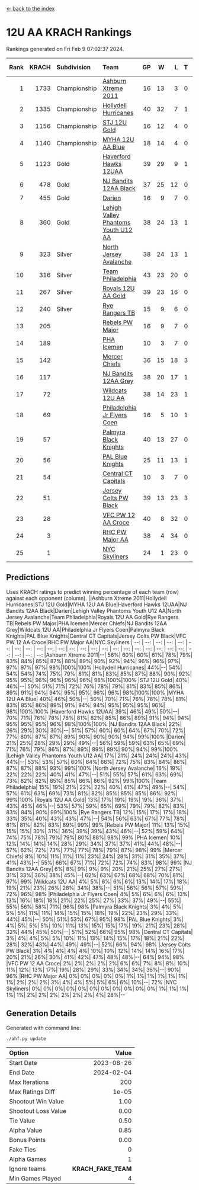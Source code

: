 [<- back to the index](readme.md)
# 12U AA KRACH Rankings
Rankings generated on Fri Feb  9 07:02:37 2024.

Rank|KRACH|Subdivision|Team|GP|W|L|T|OTW|OTL|SoS|Exp Wins|Win Diff
---:|---:|:---|:---|---:|---:|---:|---:|---:|---:|---:|---:|---:
1|1733|Championship|[Ashburn Xtreme 2011](https://gamesheetstats.com/seasons/3659/teams/141121/schedule)|16|13|3|0|1|0|474|13.8|-0.0
2|1335|Championship|[Hollydell Hurricanes](https://gamesheetstats.com/seasons/3659/teams/141133/schedule)|40|32|7|1|4|0|408|33.3|-0.0
3|1156|Championship|[STJ 12U Gold](https://gamesheetstats.com/seasons/3659/teams/141122/schedule)|16|12|4|0|1|0|486|12.8|-0.0
4|1140|Championship|[MYHA 12U AA Blue](https://gamesheetstats.com/seasons/3659/teams/141123/schedule)|18|14|4|0|1|1|399|14.8|-0.0
5|1123|Gold|[Haverford Hawks 12UAA](https://gamesheetstats.com/seasons/3659/teams/141127/schedule)|39|29|9|1|2|3|496|30.3|-0.0
6|478|Gold|[NJ Bandits 12AA Black](https://gamesheetstats.com/seasons/3659/teams/141126/schedule)|37|25|12|0|0|2|404|25.9|0.0
7|455|Gold|[Darien](https://gamesheetstats.com/seasons/3659/teams/141125/schedule)|16|9|7|0|1|1|494|9.9|0.0
8|360|Gold|[Lehigh Valley Phantoms Youth U12 AA](https://gamesheetstats.com/seasons/3659/teams/141129/schedule)|38|24|13|1|0|1|384|25.4|0.0
9|323|Silver|[North Jersey Avalanche](https://gamesheetstats.com/seasons/3659/teams/141137/schedule)|38|24|13|1|2|2|269|25.4|0.0
10|316|Silver|[Team Philadelphia](https://gamesheetstats.com/seasons/3659/teams/141128/schedule)|43|23|20|0|3|4|512|23.8|-0.0
11|267|Silver|[Royals 12U AA Gold](https://gamesheetstats.com/seasons/3659/teams/141142/schedule)|39|23|16|0|3|1|362|23.9|0.0
12|240|Silver|[Rye Rangers TB](https://gamesheetstats.com/seasons/3659/teams/141140/schedule)|15|9|6|0|1|1|232|9.9|0.0
13|205||[Rebels PW Major](https://gamesheetstats.com/seasons/3659/teams/141138/schedule)|16|9|7|0|1|0|207|9.9|0.0
14|189||[PHA Icemen](https://gamesheetstats.com/seasons/3659/teams/141145/schedule)|10|3|7|0|0|0|697|3.8|-0.0
15|142||[Mercer Chiefs](https://gamesheetstats.com/seasons/3659/teams/141135/schedule)|36|15|18|3|2|3|363|17.4|0.0
16|117||[NJ Bandits 12AA Grey](https://gamesheetstats.com/seasons/3659/teams/141134/schedule)|38|20|17|1|2|2|222|21.4|0.0
17|72||[Wildcats 12U AA](https://gamesheetstats.com/seasons/3659/teams/141136/schedule)|38|14|23|1|0|0|319|15.4|0.0
18|69||[Philadelphia Jr Flyers Coen](https://gamesheetstats.com/seasons/3659/teams/141143/schedule)|16|5|10|1|0|0|386|6.4|0.0
19|57||[Palmyra Black Knights](https://gamesheetstats.com/seasons/3659/teams/141130/schedule)|40|13|27|0|2|1|446|13.9|0.0
20|56||[PAL Blue Knights](https://gamesheetstats.com/seasons/3659/teams/141139/schedule)|25|11|13|1|0|1|140|12.4|0.0
21|54||[Central CT Capitals](https://gamesheetstats.com/seasons/3659/teams/141124/schedule)|10|3|7|0|0|2|327|3.9|0.0
22|51||[Jersey Colts PW Black](https://gamesheetstats.com/seasons/3659/teams/141141/schedule)|39|13|23|3|1|1|201|15.4|0.0
23|28||[VFC PW 12 AA Croce](https://gamesheetstats.com/seasons/3659/teams/141131/schedule)|40|8|32|0|1|2|510|8.9|0.0
24|3||[RHC PW Major AA](https://gamesheetstats.com/seasons/3659/teams/141132/schedule)|38|4|34|0|0|0|227|4.9|0.0
25|1||[NYC Skyliners](https://gamesheetstats.com/seasons/3659/teams/141144/schedule)|24|1|23|0|0|0|114|1.9|0.0

## Predictions
Uses KRACH ratings to predict winning percentage of each team (row) against each opponent (column).
||Ashburn Xtreme 2011|Hollydell Hurricanes|STJ 12U Gold|MYHA 12U AA Blue|Haverford Hawks 12UAA|NJ Bandits 12AA Black|Darien|Lehigh Valley Phantoms Youth U12 AA|North Jersey Avalanche|Team Philadelphia|Royals 12U AA Gold|Rye Rangers TB|Rebels PW Major|PHA Icemen|Mercer Chiefs|NJ Bandits 12AA Grey|Wildcats 12U AA|Philadelphia Jr Flyers Coen|Palmyra Black Knights|PAL Blue Knights|Central CT Capitals|Jersey Colts PW Black|VFC PW 12 AA Croce|RHC PW Major AA|NYC Skyliners
| --: | --: | --: | --: | --: | --: | --: | --: | --: | --: | --: | --: | --: | --: | --: | --: | --: | --: | --: | --: | --: | --: | --: | --: | --: | --: 
|Ashburn Xtreme 2011|--| 56%| 60%| 60%| 61%| 78%| 79%| 83%| 84%| 85%| 87%| 88%| 89%| 90%| 92%| 94%| 96%| 96%| 97%| 97%| 97%| 97%| 98%|100%|100%
|Hollydell Hurricanes| 44%|--| 54%| 54%| 54%| 74%| 75%| 79%| 81%| 81%| 83%| 85%| 87%| 88%| 90%| 92%| 95%| 95%| 96%| 96%| 96%| 96%| 98%|100%|100%
|STJ 12U Gold| 40%| 46%|--| 50%| 51%| 71%| 72%| 76%| 78%| 79%| 81%| 83%| 85%| 86%| 89%| 91%| 94%| 94%| 95%| 95%| 96%| 96%| 98%|100%|100%
|MYHA 12U AA Blue| 40%| 46%| 50%|--| 50%| 70%| 71%| 76%| 78%| 78%| 81%| 83%| 85%| 86%| 89%| 91%| 94%| 94%| 95%| 95%| 95%| 96%| 98%|100%|100%
|Haverford Hawks 12UAA| 39%| 46%| 49%| 50%|--| 70%| 71%| 76%| 78%| 78%| 81%| 82%| 85%| 86%| 89%| 91%| 94%| 94%| 95%| 95%| 95%| 96%| 98%|100%|100%
|NJ Bandits 12AA Black| 22%| 26%| 29%| 30%| 30%|--| 51%| 57%| 60%| 60%| 64%| 67%| 70%| 72%| 77%| 80%| 87%| 87%| 89%| 90%| 90%| 90%| 94%| 99%|100%
|Darien| 21%| 25%| 28%| 29%| 29%| 49%|--| 56%| 59%| 59%| 63%| 65%| 69%| 71%| 76%| 79%| 86%| 87%| 89%| 89%| 89%| 90%| 94%| 99%|100%
|Lehigh Valley Phantoms Youth U12 AA| 17%| 21%| 24%| 24%| 24%| 43%| 44%|--| 53%| 53%| 57%| 60%| 64%| 66%| 72%| 75%| 83%| 84%| 86%| 87%| 87%| 88%| 93%| 99%|100%
|North Jersey Avalanche| 16%| 19%| 22%| 22%| 22%| 40%| 41%| 47%|--| 51%| 55%| 57%| 61%| 63%| 69%| 73%| 82%| 82%| 85%| 85%| 86%| 86%| 92%| 99%|100%
|Team Philadelphia| 15%| 19%| 21%| 22%| 22%| 40%| 41%| 47%| 49%|--| 54%| 57%| 61%| 63%| 69%| 73%| 81%| 82%| 85%| 85%| 85%| 86%| 92%| 99%|100%
|Royals 12U AA Gold| 13%| 17%| 19%| 19%| 19%| 36%| 37%| 43%| 45%| 46%|--| 53%| 57%| 59%| 65%| 69%| 79%| 79%| 82%| 83%| 83%| 84%| 90%| 99%|100%
|Rye Rangers TB| 12%| 15%| 17%| 17%| 18%| 33%| 35%| 40%| 43%| 43%| 47%|--| 54%| 56%| 63%| 67%| 77%| 78%| 81%| 81%| 82%| 83%| 89%| 99%| 99%
|Rebels PW Major| 11%| 13%| 15%| 15%| 15%| 30%| 31%| 36%| 39%| 39%| 43%| 46%|--| 52%| 59%| 64%| 74%| 75%| 78%| 79%| 79%| 80%| 88%| 98%| 99%
|PHA Icemen| 10%| 12%| 14%| 14%| 14%| 28%| 29%| 34%| 37%| 37%| 41%| 44%| 48%|--| 57%| 62%| 72%| 73%| 77%| 77%| 78%| 79%| 87%| 98%| 99%
|Mercer Chiefs|  8%| 10%| 11%| 11%| 11%| 23%| 24%| 28%| 31%| 31%| 35%| 37%| 41%| 43%|--| 55%| 66%| 67%| 71%| 72%| 72%| 74%| 83%| 98%| 99%
|NJ Bandits 12AA Grey|  6%|  8%|  9%|  9%|  9%| 20%| 21%| 25%| 27%| 27%| 31%| 33%| 36%| 38%| 45%|--| 62%| 63%| 67%| 68%| 68%| 70%| 81%| 97%| 99%
|Wildcats 12U AA|  4%|  5%|  6%|  6%|  6%| 13%| 14%| 17%| 18%| 19%| 21%| 23%| 26%| 28%| 34%| 38%|--| 51%| 56%| 56%| 57%| 59%| 72%| 96%| 98%
|Philadelphia Jr Flyers Coen|  4%|  5%|  6%|  6%|  6%| 13%| 13%| 16%| 18%| 18%| 21%| 22%| 25%| 27%| 33%| 37%| 49%|--| 55%| 55%| 56%| 58%| 71%| 96%| 98%
|Palmyra Black Knights|  3%|  4%|  5%|  5%|  5%| 11%| 11%| 14%| 15%| 15%| 18%| 19%| 22%| 23%| 29%| 33%| 44%| 45%|--| 50%| 51%| 53%| 67%| 95%| 98%
|PAL Blue Knights|  3%|  4%|  5%|  5%|  5%| 10%| 11%| 13%| 15%| 15%| 17%| 19%| 21%| 23%| 28%| 32%| 44%| 45%| 50%|--| 51%| 52%| 66%| 95%| 98%
|Central CT Capitals|  3%|  4%|  4%|  5%|  5%| 10%| 11%| 13%| 14%| 15%| 17%| 18%| 21%| 22%| 28%| 32%| 43%| 44%| 49%| 49%|--| 52%| 66%| 94%| 98%
|Jersey Colts PW Black|  3%|  4%|  4%|  4%|  4%| 10%| 10%| 12%| 14%| 14%| 16%| 17%| 20%| 21%| 26%| 30%| 41%| 42%| 47%| 48%| 48%|--| 64%| 94%| 98%
|VFC PW 12 AA Croce|  2%|  2%|  2%|  2%|  2%|  6%|  6%|  7%|  8%|  8%| 10%| 11%| 12%| 13%| 17%| 19%| 28%| 29%| 33%| 34%| 34%| 36%|--| 90%| 96%
|RHC PW Major AA|  0%|  0%|  0%|  0%|  0%|  1%|  1%|  1%|  1%|  1%|  1%|  1%|  2%|  2%|  2%|  3%|  4%|  4%|  5%|  5%|  6%|  6%| 10%|--| 72%
|NYC Skyliners|  0%|  0%|  0%|  0%|  0%|  0%|  0%|  0%|  0%|  0%|  0%|  1%|  1%|  1%|  1%|  1%|  2%|  2%|  2%|  2%|  2%|  2%|  4%| 28%|--

## Generation Details

Generated with command line:
```
./ahf.py update
```

| Option | Value |
| :----- | ----: |
| Start Date | 2023-08-26 |
| End Date | 2024-02-04 |
| Max Iterations | 200 |
| Max Ratings Diff | 1e-05 |
| Shootout Win Value | 1.00 |
| Shootout Loss Value | 0.00 |
| Tie Value | 0.50 |
| Alpha Value | 0.85 |
| Bonus Points | 0.00 |
| Fake Ties | 0 |
| Alpha Games | 1 |
| Ignore teams | __KRACH_FAKE_TEAM__ |
| Min Games Played | 4 |

